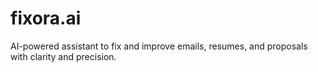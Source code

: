 # fixora.ai
AI-powered assistant to fix and improve emails, resumes, and proposals with clarity and precision.
